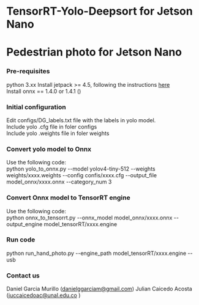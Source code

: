 # TensorRT-Yolo-Deepsort for Jetson Nano


# Pedestrian photo for Jetson Nano

### Pre-requisites
python 3.xx
Install jetpack >= 4.5, following the instructions [here](https://developer.nvidia.com/embedded/learn/get-started-jetson-nano-devkit#intro) <br />
Install onnx == 1.4.0 or 1.4.1 () <br />

### Initial configuration

Edit configs/DG_labels.txt file with the labels in yolo model. <br />
Include yolo .cfg file in foler configs <br />
Include yolo .weights file in foler weights <br />

### Convert yolo model to Onnx

Use the following code: <br />
python yolo_to_onnx.py --model yolov4-tiny-512 --weights weights/xxxx.weights --config confis/xxxx.cfg --output_file model_onnx/xxxx.onnx --category_num 3 <br />

### Convert Onnx model to TensorRT engine
Use the following code: <br />
python onnx_to_tensorrt.py --onnx_model model_onnx/xxxx.onnx --output_engine model_tensorRT/xxxx.engine

### Run code

python run_hand_photo.py --engine_path model_tensorRT/xxxx.engine --usb 


### Contact us
Daniel Garcia Murillo (danielggarciam@gmail.com)
Julian Caicedo Acosta (juccaicedoac@unal.edu.co )




